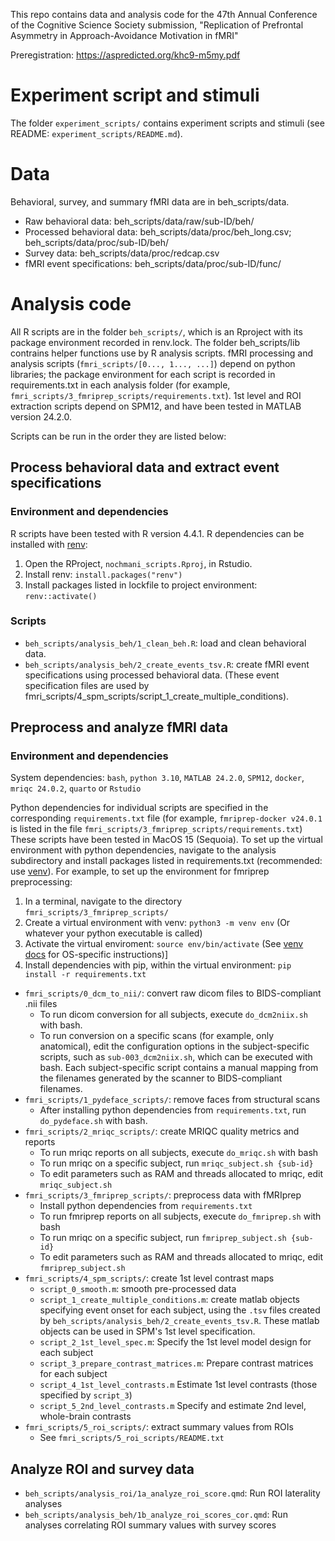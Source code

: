 This repo contains data and analysis code for the 47th Annual Conference of the Cognitive Science Society submission, "Replication of Prefrontal Asymmetry in Approach-Avoidance Motivation in fMRI"

Preregistration: https://aspredicted.org/khc9-m5my.pdf


# Experiment script and stimuli

The folder `experiment_scripts/` contains experiment scripts and stimuli (see README: `experiment_scripts/README.md`).

# Data
Behavioral, survey, and summary fMRI data are in beh_scripts/data.
- Raw behavioral data: beh_scripts/data/raw/sub-ID/beh/
- Processed behavioral data: beh_scripts/data/proc/beh_long.csv; beh_scripts/data/proc/sub-ID/beh/
- Survey data: beh_scripts/data/proc/redcap.csv
- fMRI event specifications: beh_scripts/data/proc/sub-ID/func/

# Analysis code
All R scripts are in the folder `beh_scripts/`, which is an Rproject with its package environment recorded in renv.lock. The folder beh_scripts/lib contrains helper functions use by R analysis scripts. fMRI processing and analysis scripts (`fmri_scripts/[0..., 1..., ...]`) depend on python libraries; the package environment for each script is recorded in requirements.txt in each analysis folder (for example, `fmri_scripts/3_fmriprep_scripts/requirements.txt`). 1st level and ROI extraction scripts depend on SPM12, and have been tested in MATLAB version 24.2.0.

Scripts can be run in the order they are listed below:

## Process behavioral data and extract event specifications

### Environment and dependencies
R scripts have been tested with R version 4.4.1.
R dependencies can be installed with [renv](https://rstudio.github.io/renv/articles/renv.html):
1. Open the RProject, `nochmani_scripts.Rproj`, in Rstudio.
1. Install renv: `install.packages("renv")`
1. Install packages listed in lockfile to project environment: `renv::activate()`

### Scripts
- `beh_scripts/analysis_beh/1_clean_beh.R`: load and clean behavioral data.
- `beh_scripts/analysis_beh/2_create_events_tsv.R`: create fMRI event specifications using processed behavioral data. (These event specification files are used by fmri_scripts/4_spm_scripts/script_1_create_multiple_conditions).

## Preprocess and analyze fMRI data
### Environment and dependencies
System dependencies: `bash`, `python 3.10`, `MATLAB 24.2.0`, `SPM12`, `docker`, `mriqc 24.0.2`, `quarto` or `Rstudio`

Python dependencies for individual scripts are specified in the corresponding `requirements.txt` file (for example, `fmriprep-docker v24.0.1` is listed in the file `fmri_scripts/3_fmriprep_scripts/requirements.txt`)
These scripts have been tested in MacOS 15 (Sequoia).
To set up the virtual environment with python dependencies, navigate to the analysis subdirectory and install packages listed in requirements.txt (recommended: use [venv](https://docs.python.org/3/library/venv.html)). For example, to set up the environment for fmriprep preprocessing:
1. In a terminal, navigate to the directory `fmri_scripts/3_fmriprep_scripts/`
2. Create a virtual environment with venv: `python3 -m venv env` (Or whatever your python executable is called)
3. Activate the virtual enviroment: `source env/bin/activate` (See [venv docs](https://docs.python.org/3/library/venv.html) for OS-specific instructions)]
4. Install dependencies with pip, within the virtual environment: `pip install -r requirements.txt`

- `fmri_scripts/0_dcm_to_nii/`: convert raw dicom files to BIDS-compliant .nii files
  - To run dicom conversion for all subjects, execute `do_dcm2niix.sh` with bash.
  - To run conversion on a specific scans (for example, only anatomical), edit the configuration options in the subject-specific scripts, such as `sub-003_dcm2niix.sh`, which can be executed with bash. Each  subject-specific script contains a manual mapping from the filenames generated by the scanner to BIDS-compliant filenames.
- `fmri_scripts/1_pydeface_scripts/`: remove faces from structural scans
  - After installing python dependencies from `requirements.txt`, run `do_pydeface.sh` with bash.
- `fmri_scripts/2_mriqc_scripts/`: create MRIQC quality metrics and reports
  - To run mriqc reports on all subjects, execute `do_mriqc.sh` with bash
  - To run mriqc on a specific subject, run `mriqc_subject.sh {sub-id}`
  - To edit parameters such as RAM and threads allocated to mriqc, edit `mriqc_subject.sh`
- `fmri_scripts/3_fmriprep_scripts/`: preprocess data with fMRIprep
  - Install python dependencies from `requirements.txt`
  - To run fmriprep reports on all subjects, execute `do_fmriprep.sh` with bash
  - To run mriqc on a specific subject, run `fmriprep_subject.sh {sub-id}`
  - To edit parameters such as RAM and threads allocated to mriqc, edit `fmriprep_subject.sh`
- `fmri_scripts/4_spm_scripts/`: create 1st level contrast maps
  - `script_0_smooth.m`: smooth pre-processed data
  - `script_1_create_multiple_conditions.m`: create matlab objects specifying event onset for each subject, using the `.tsv` files created by `beh_scripts/analysis_beh/2_create_events_tsv.R`. These matlab objects can be used in SPM's 1st level specification.
  - `script_2_1st_level_spec.m`: Specify the 1st level model design for each subject
  - `script_3_prepare_contrast_matrices.m`: Prepare contrast matrices for each subject
  - `script_4_1st_level_contrasts.m` Estimate 1st level contrasts (those specified by `script_3`)
  - `script_5_2nd_level_contrasts.m` Specify and estimate 2nd level, whole-brain contrasts
- `fmri_scripts/5_roi_scripts/`: extract summary values from ROIs
  - See `fmri_scripts/5_roi_scripts/README.txt`

## Analyze ROI and survey data
- `beh_scripts/analysis_roi/1a_analyze_roi_score.qmd`: Run ROI laterality analyses
- `beh_scripts/analysis_beh/1b_analyze_roi_scores_cor.qmd`: Run analyses correlating ROI summary values with survey scores
